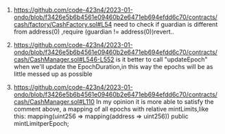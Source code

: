 1)  https://github.com/code-423n4/2023-01-ondo/blob/f3426e5b6b4561e09460b2e6471eb694efdd6c70/contracts/cash/factory/CashFactory.sol#L54
need to check if guardian is different from address(0) ,require (guardian != address(0))revert..
2) https://github.com/code-423n4/2023-01-ondo/blob/f3426e5b6b4561e09460b2e6471eb694efdd6c70/contracts/cash/CashManager.sol#L546-L552
is it better to call "updateEpoch" when we'll update the EpochDuration,in this way the epochs will be as little messed up as possible

3) https://github.com/code-423n4/2023-01-ondo/blob/f3426e5b6b4561e09460b2e6471eb694efdd6c70/contracts/cash/CashManager.sol#L110
In my opinion it is more able to satisfy the comment above, a mapping of all epochs with relative mintLimits,like this:
mapping(uint256 => mapping(address => uint256)) public mintLimitperEpoch;